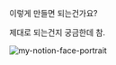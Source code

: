 이렇게 만들면 되는건가요?



제대로 되는건지 궁금한데 참. 



![my-notion-face-portrait](C:\Users\user\Downloads\my-notion-face-portrait.png)